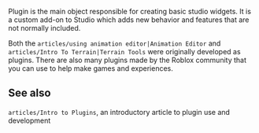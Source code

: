 Plugin is the main object responsible for creating basic studio widgets. It is a custom add-on to Studio which adds new behavior and features that are not normally included.

Both the `articles/using animation editor|Animation Editor` and `articles/Intro To Terrain|Terrain Tools` were originally developed as plugins. There are also many plugins made by the Roblox community that you can use to help make games and experiences.

See also
--------

`articles/Intro to Plugins`, an introductory article to plugin use and development